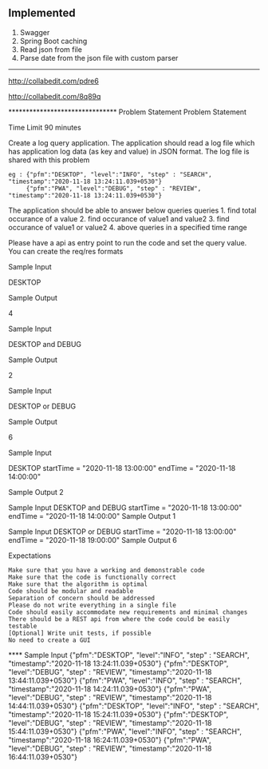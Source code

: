 ## Implemented
1. Swagger
2. Spring Boot caching
3. Read json from file
4. Parse date from the json file with custom parser



**************************************************************
http://collabedit.com/pdre6

http://collabedit.com/8q89q

******************************* Problem Statement
Problem Statement

Time Limit 90 minutes

Create a log query application. The application should read a log file which has application log data (as key and value) in JSON format.
The log file is shared with this problem

    eg : {"pfm":"DESKTOP", "level":"INFO", "step" : "SEARCH", "timestamp":"2020-11-18 13:24:11.039+0530"}
         {"pfm":"PWA", "level":"DEBUG", "step" : "REVIEW", "timestamp":"2020-11-18 13:24:11.039+0530"}

The application should be able to answer below queries
queries 
    1. find total occurance of a value
    2. find occurance of value1 and value2
    3. find occurance of value1 or value2
    4. above queries in a specified time range

Please have a api as entry point to run the code and set the query value. You can create the req/res formats

Sample Input

DESKTOP

Sample Output

4

Sample Input

DESKTOP and DEBUG

Sample Output

2

Sample Input

DESKTOP or DEBUG

Sample Output

6

Sample Input

DESKTOP  startTime = "2020-11-18 13:00:00" endTime = "2020-11-18 14:00:00"

Sample Output
2

Sample Input
DESKTOP and DEBUG  startTime = "2020-11-18 13:00:00" endTime = "2020-11-18 14:00:00"
Sample Output
1

Sample Input
DESKTOP or DEBUG  startTime = "2020-11-18 13:00:00" endTime = "2020-11-18 19:00:00"
Sample Output
6

Expectations

    Make sure that you have a working and demonstrable code
    Make sure that the code is functionally correct
    Make sure that the algorithm is optimal
    Code should be modular and readable
    Separation of concern should be addressed
    Please do not write everything in a single file
    Code should easily accommodate new requirements and minimal changes
    There should be a REST api from where the code could be easily testable
    [Optional] Write unit tests, if possible
    No need to create a GUI







****  Sample Input 
{"pfm":"DESKTOP", "level":"INFO", "step" : "SEARCH", "timestamp":"2020-11-18 13:24:11.039+0530"}
{"pfm":"DESKTOP", "level":"DEBUG", "step" : "REVIEW", "timestamp":"2020-11-18 13:44:11.039+0530"}
{"pfm":"PWA", "level":"INFO", "step" : "SEARCH", "timestamp":"2020-11-18 14:24:11.039+0530"}
{"pfm":"PWA", "level":"DEBUG", "step" : "REVIEW", "timestamp":"2020-11-18 14:44:11.039+0530"}
{"pfm":"DESKTOP", "level":"INFO", "step" : "SEARCH", "timestamp":"2020-11-18 15:24:11.039+0530"}
{"pfm":"DESKTOP", "level":"DEBUG", "step" : "REVIEW", "timestamp":"2020-11-18 15:44:11.039+0530"}
{"pfm":"PWA", "level":"INFO", "step" : "SEARCH", "timestamp":"2020-11-18 16:24:11.039+0530"}
{"pfm":"PWA", "level":"DEBUG", "step" : "REVIEW", "timestamp":"2020-11-18 16:44:11.039+0530"}